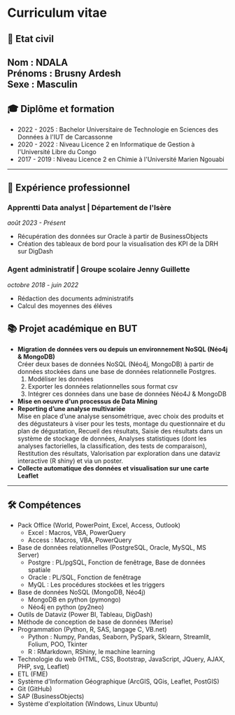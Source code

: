 # Curriculum vitae
## 🎯 Etat civil
**Nom** : NDALA \
**Prénoms** : Brusny Ardesh \
**Sexe** : Masculin
---
## 🎓 Diplôme et formation
- 2022 - 2025 : Bachelor Universitaire de Technologie en Sciences des Données à l'IUT de Carcassonne
- 2020 - 2022 : Niveau Licence 2 en Informatique de Gestion à l'Université Libre du Congo
- 2017 - 2019 : Niveau Licence 2 en Chimie à l'Université Marien Ngouabi
---
## 💼 Expérience professionnel
### Apprentti Data analyst | **Département de l'Isère**
*août 2023 - Présent*
- Récupération des données sur Oracle à partir de BusinessObjects
- Création des tableaux de bord pour la visualisation des KPI de la DRH sur DigDash
### Agent administratif | **Groupe scolaire Jenny Guillette**
*octobre 2018 - juin 2022*
- Rédaction des documents administratifs
- Calcul des moyennes des éléves
## 📚 Projet académique en BUT
- **Migration de données vers ou depuis un environnement NoSQL (Néo4j & MongoDB)**\
  Créer deux bases de données NoSQL (Néo4j, MongoDB) à partir de données stockées dans une base de données relationnelle Postgres.
  1.	Modéliser les données 
  2.	Exporter les données relationnelles sous format csv
  3.	Intégrer ces données dans une base de données Néo4J & MongoDB
- **Mise en oeuvre d'un processus de Data Mining**
- **Reporting d’une analyse multivariée**\
Mise en place d’une analyse sensométrique, avec choix des produits et
des dégustateurs à viser pour les tests, montage du questionnaire et
du plan de dégustation,
Recueil des résultats,
Saisie des résultats dans un système de stockage de données,
Analyses statistiques (dont les analyses factorielles, la classification,
des tests de comparaison),
Restitution des résultats,
Valorisation par exploration dans une dataviz interactive (R shiny) et
via un poster.
- **Collecte automatique des données et visualisation sur une carte Leaflet**

---
## 🛠 Compétences
- Pack Office (World, PowerPoint, Excel, Access, Outlook)
  - Excel : Macros, VBA, PowerQuery
  - Access : Macros, VBA, PowerQuery
- Base de données relationnelles (PostgreSQL, Oracle, MySQL, MS Server)
  - Postgre : PL/pgSQL, Fonction de fenêtrage, Base de données spatiale
  - Oracle : PL/SQL, Fonction de fenêtrage
  - MyQL : Les procédures stockées et les triggers
- Base de données NoSQL (MongoDB, Néo4j)
  - MongoDB en python (pymongo)
  - Néo4j en python (py2neo)
- Outils de Dataviz (Power BI, Tableau, DigDash)
- Méthode de conception de base de données (Merise)
- Programmation (Python, R, SAS, langage C, VB.net)
  - Python : Numpy, Pandas, Seaborn, PySpark, Sklearn, Streamlit, Folium, POO, Tkinter
  - R : RMarkdown, RShiny, le machine learning
- Technologie du web (HTML, CSS, Bootstrap, JavaScript, JQuery, AJAX, PHP, svg, Leaflet)
- ETL (FME)
- Système d'Information Géographique (ArcGIS, QGis, Leaflet, PostGIS)
- Git (GitHub)
- SAP (BusinessObjects)
- Système d'exploitation (Windows, Linux Ubuntu)
